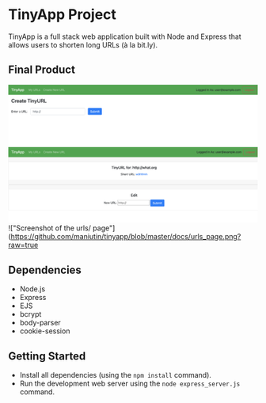 # TinyApp Project

TinyApp is a full stack web application built with Node and Express that allows users to shorten long URLs (à la bit.ly).

## Final Product

!["Screenshot of new URL page"](https://github.com/maniutin/tinyapp/blob/master/docs/new_url.png?raw=true)
!["Screenshot of the urls/:shortURL page"](https://github.com/maniutin/tinyapp/blob/master/docs/urls:shortURL_page.png?raw=true)
!["Screenshot of the urls/ page"](https://github.com/maniutin/tinyapp/blob/master/docs/urls_page.png?raw=true

## Dependencies

- Node.js
- Express
- EJS
- bcrypt
- body-parser
- cookie-session

## Getting Started

- Install all dependencies (using the `npm install` command).
- Run the development web server using the `node express_server.js` command.
